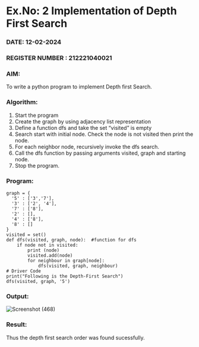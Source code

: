 # Ex.No: 2  Implementation of Depth First Search
### DATE: 12-02-2024                                                                           
### REGISTER NUMBER : 212221040021
### AIM: 
To write a python program to implement Depth first Search. 
### Algorithm:
1. Start the program
2. Create the graph by using adjacency list representation
3. Define a function dfs and take the set “visited” is empty 
4. Search start with initial node. Check the node is not visited then print the node.
5. For each neighbor node, recursively invoke the dfs search.
6. Call the dfs function by passing arguments visited, graph and starting node.
7. Stop the program.
### Program:
```
graph = {
  '5' : ['3','7'],
  '3' : ['2', '4'],
  '7' : ['8'],
  '2' : [],
  '4' : ['8'],
  '8' : []
}
visited = set()
def dfs(visited, graph, node):  #function for dfs 
    if node not in visited:
        print (node)
        visited.add(node)
        for neighbour in graph[node]:
            dfs(visited, graph, neighbour)
# Driver Code
print("Following is the Depth-First Search")
dfs(visited, graph, '5')
```










### Output:

![Screenshot (468)](https://github.com/ashmistalin/AI_Lab_2023-24_ashmi/assets/103128410/e8fd32cd-8e56-4c1b-9604-8b38b3bf5145)

### Result:
Thus the depth first search order was found sucessfully.
